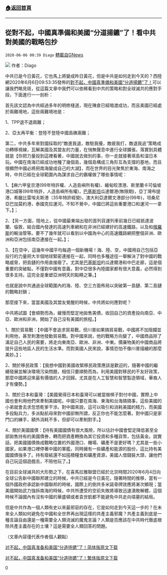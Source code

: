 ###  [:house:返回首頁](https://github.com/ourhimalayas/txt)
---

## 從對不起，中國真準備和美國“分道揚鑣”了！看中共對美國的戰略包抄
`2020-06-06 00:39 Diago` [轉載自GNews](https://gnews.org/zh-hant/224166/)

![](https://s3.amazonaws.com/gnews-media-offload/wp-content/uploads/2020/06/06003342/index.jpg)
作者：Diago

中共已是今日黃花，它也馬上將變成昨日黃花，但是中共是如何走到今天的？西陸網2020年6月6日09:53:35發佈的[對不起，中國真準備和美國“分道揚鑣”了！](http://shizheng.xilu.com/20200606/1000010001133554.html?hot)可以讓我們略見斑，從這篇文章中我們可以依稀看到中共的策略和對全球滅共的應對手段，下面進行一一剖析：

首先該文認為中共經過多年的明修棧道，現在陳倉已經暗渡成功，而且美國已經處於兩難境地，這些兩難境地是：

1、TPP退不退兩難；

2、亞太再平衡：登陸不登陸中國島礁兩難；

第二，中共多年來對國採取的“敵進我退，敵駐我擾，敵疲我打，敵退我追”策略成功轉移視線，瓦解美國及其盟友的力量，在悄無聲息中進行全球擴張，落實到具體就是【你把力量投到這裡看著，中國就去做別的事，你一走就接著填島和溜日本玩。中國在南海已經成功地種了幾個島，幾個島構成三角形互為支撐的基地，而且很顯然中國必將把南海變成自己的大湖】，而在世界的目光聚焦於東海、南海之時，中共已經在全球範圍內為謀求自己的霸權做了哪些事情呢：

1、【麻六甲皇京港(99年特許權、人造島嶼所有權)、緬甸皎漂港、斯里蘭卡可倫坡港口城等(99年特許，人造島嶼所有權)，[巴基斯坦](http://www.xilu.com/zhuanti_148126.html)瓜達爾港(無限期)，亞丁灣布提港，希臘比雷埃夫斯港（35年特許經營)，澳大利亞達爾文港部分(99年)，坦桑尼亞巴加莫約港，泰國克拉運河。不知不覺中，中國已將這些重要港口和運河一一拿下。】；

2、【另一方面，陸地上，從中國最東端出發的首列貨運列車前幾日已經抵達波蘭、倫敦，結合國內發達的高速列車網和在非洲已經建好的高速鐵路，以及和[俄羅斯](http://www.xilu.com/zhuanti_143830.html)的輸油管等。要不了幾年就可以看到以中國為中心的高速鐵路網把整個非洲、歐洲和亞洲包括南亞連接在一起。】；

3、【在空中，這幾年中國平均每週一個新機場！海、陸、空，中國用自己包括亞投行的力量把大半個地球緊密連接在一起，同時也多種途徑一舉解決了對中國的戰略威脅，把島鏈的作用直接廢了。尤其是[巴基斯坦](http://www.xilu.com/zhuanti_148126.html)的瓜達爾港和中巴走廊，這是個重要的突破點，不僅對中國有意義，對中亞很多內陸國家都有很大意義，必然得到很多支持。這完全是重塑亞洲明天的點睛之筆。】

也就是說中共通過全球範圍內的海、陸、空三方面佈局以突破第一島鏈、第二島鏈的戰略封鎖；

那麼接下來，當當美國及其盟友覺醒的時候，中共將如何應對呢？

中共將試圖【會順勢而為，緩慢而堅定地拋售美債，收回自己的資產投向南亞、中亞、歐洲和非洲，開始了自己沒有美國的旅程。】

1、關於貿易戰：【中國不會追求貿易戰，但川普如果搞貿易戰，中國將不加阻攔並利用他，甚至刺激他發動貿易戰。對中國來說，他的戰略方向變了，中國商品除了滿足自己人民的需要，將走向東南亞、歐洲、非洲、中東。價廉物美的中國商品將提升這些地區人民的生活水準。而對美國人民來說，事情恐怕不像川普描繪的那麼美妙。】；

2、關於移民政策：【我想中國對美國收緊移民政策應該是歡迎的，隨著中國的繼續發展並解決環境污染問題，相信只要順勢而為，利用美國對移民的不友好政策，那麼中國將迎來最有價值的人才回歸。尤其是在人工智慧和智慧製造領域，華裔人才有優勢。】

3、關於日本和臺灣：【美國覺得日本和臺灣可以被當做棋子對付中國，實際上中國也會利用他們來牽制美國呢。中國只要在南海、東海和台海搞搞事，這些美國的小弟就會去求忽悠乾爹干涉。對中國來說，這可以吸引和消耗美國的精力，而美國多投點兵力，多派點航母來對中國卻無所謂，反正你也不能怎麼著。對中國只是家門口的練手，額外消耗不多，但卻可以牽制對手。】

4、關於美國國債：【持有美國國債有很大風險，所以估計中國會堅定降低甚至全部拋售持有的美國債券，轉而把資產轉換為其它投資和多種貨幣，包括黃金。說實話，把美國國債換成戰略位置的外國港口、機場、礦產不是更好嗎？尤其是一些小國家，如果港口裡停著中國的軍艦，同時擁有一些礦產和能源的股份，這比持有美國國債強多了。持有廢紙還不如囤積糧食和礦產資源，美國人借錢裝大頭，讓他們自己玩這個遊戲去，不陪他玩了。】

在目前全球滅共的大形勢之下，在喜馬拉雅聯盟已經於北京時間2020年6月4日向全球公告新中國聯邦建立的時候，中共已經是今日黃花，隨著時間的推移，當有一個外國政府承認新中國聯邦的時候，國際上的倒共多米諾骨牌效應將漸次顯現；當美國開始武力強拆南海的時候，中共所遭受的空前失敗將導致迅速潰敗解體，這個時候不論國內有沒有中國的華盛頓或者袁世凱都不能避免中共走向墳墓的結局。

但是中共作為一個人類有史以來最邪惡的存在，它是如何走到今天這一步的？在未來全人類如何避免在中國和全世界再出現這樣的共產主義邪魔？共產主義到底是一種言論自由還是一種需要全人類消滅的魔鬼言論？人類是否應該在中共時代徹底根除共產主義存在的土壤？這是需要全人類回答的問題。

（文章內容僅代表作者個人觀點）

[对不起，中国真准备和美国“分道扬镳”了！简体版原文](https://s3.amazonaws.com/gnews-media-offload/wp-content/uploads/2020/06/06003530/%E5%AF%B9%E4%B8%8D%E8%B5%B7%EF%BC%8C%E4%B8%AD%E5%9B%BD%E7%9C%9F%E5%87%86%E5%A4%87%E5%92%8C%E7%BE%8E%E5%9B%BD%E2%80%9C%E5%88%86%E9%81%93%E6%89%AC%E9%95%B3%E2%80%9D%E4%BA%86%EF%BC%81%E7%AE%80%E4%BD%93%E7%89%88%E5%8E%9F%E6%96%87.docx)[下载](https://s3.amazonaws.com/gnews-media-offload/wp-content/uploads/2020/06/06003530/%E5%AF%B9%E4%B8%8D%E8%B5%B7%EF%BC%8C%E4%B8%AD%E5%9B%BD%E7%9C%9F%E5%87%86%E5%A4%87%E5%92%8C%E7%BE%8E%E5%9B%BD%E2%80%9C%E5%88%86%E9%81%93%E6%89%AC%E9%95%B3%E2%80%9D%E4%BA%86%EF%BC%81%E7%AE%80%E4%BD%93%E7%89%88%E5%8E%9F%E6%96%87.docx)

[对不起，中国真准备和美国“分道扬镳”了！繁体版原文](https://s3.amazonaws.com/gnews-media-offload/wp-content/uploads/2020/06/06003545/%E5%AF%B9%E4%B8%8D%E8%B5%B7%EF%BC%8C%E4%B8%AD%E5%9B%BD%E7%9C%9F%E5%87%86%E5%A4%87%E5%92%8C%E7%BE%8E%E5%9B%BD%E2%80%9C%E5%88%86%E9%81%93%E6%89%AC%E9%95%B3%E2%80%9D%E4%BA%86%EF%BC%81%E7%B9%81%E4%BD%93%E7%89%88%E5%8E%9F%E6%96%87.docx)[下载](https://s3.amazonaws.com/gnews-media-offload/wp-content/uploads/2020/06/06003545/%E5%AF%B9%E4%B8%8D%E8%B5%B7%EF%BC%8C%E4%B8%AD%E5%9B%BD%E7%9C%9F%E5%87%86%E5%A4%87%E5%92%8C%E7%BE%8E%E5%9B%BD%E2%80%9C%E5%88%86%E9%81%93%E6%89%AC%E9%95%B3%E2%80%9D%E4%BA%86%EF%BC%81%E7%B9%81%E4%BD%93%E7%89%88%E5%8E%9F%E6%96%87.docx)

0
